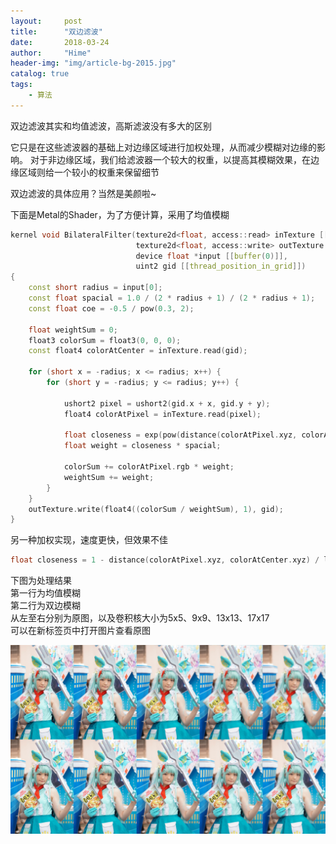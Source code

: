 ```yaml
---
layout:     post
title:      "双边滤波"
date:       2018-03-24
author:     "Hime"
header-img: "img/article-bg-2015.jpg"
catalog: true
tags:
    - 算法
---
```


双边滤波其实和均值滤波，高斯滤波没有多大的区别  

它只是在这些滤波器的基础上对边缘区域进行加权处理，从而减少模糊对边缘的影响。
对于非边缘区域，我们给滤波器一个较大的权重，以提高其模糊效果，在边缘区域则给一个较小的权重来保留细节

双边滤波的具体应用？当然是美颜啦~

下面是Metal的Shader，为了方便计算，采用了均值模糊

```c++
kernel void BilateralFilter(texture2d<float, access::read> inTexture [[texture(0)]],
                            texture2d<float, access::write> outTexture [[texture(1)]],
                            device float *input [[buffer(0)]],
                            uint2 gid [[thread_position_in_grid]])
{
    const short radius = input[0];
    const float spacial = 1.0 / (2 * radius + 1) / (2 * radius + 1);
    const float coe = -0.5 / pow(0.3, 2);
    
    float weightSum = 0;
    float3 colorSum = float3(0, 0, 0);
    const float4 colorAtCenter = inTexture.read(gid);
    
    for (short x = -radius; x <= radius; x++) {
        for (short y = -radius; y <= radius; y++) {
            
            ushort2 pixel = ushort2(gid.x + x, gid.y + y);
            float4 colorAtPixel = inTexture.read(pixel);
            
            float closeness = exp(pow(distance(colorAtPixel.xyz, colorAtCenter.xyz), 2) * coe);
            float weight = closeness * spacial;
            
            colorSum += colorAtPixel.rgb * weight;
            weightSum += weight;
        }
    }
    outTexture.write(float4((colorSum / weightSum), 1), gid);
}
```

另一种加权实现，速度更快，但效果不佳

```c++
float closeness = 1 - distance(colorAtPixel.xyz, colorAtCenter.xyz) / length(float3(1,1,1));
```

下图为处理结果  
第一行为均值模糊  
第二行为双边模糊  
从左至右分别为原图，以及卷积核大小为5x5、9x9、13x13、17x17  
可以在新标签页中打开图片查看原图

![](/img/bilateral/Beauty.jpg)




